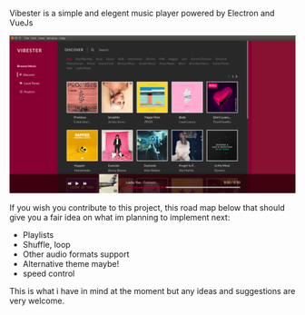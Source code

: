 Vibester is a simple and elegent music player powered by Electron and VueJs

![Screenshot](app.png)


If you wish you contribute to this project, this road map below that should give you a fair idea on what im planning to implement next:


- Playlists
- Shuffle, loop
- Other audio formats support
- Alternative theme maybe!
- speed control


This is what i have in mind at the moment but any ideas and suggestions are very welcome.